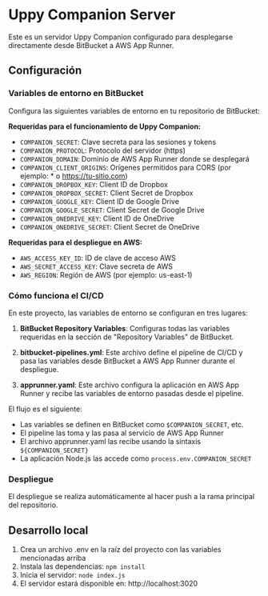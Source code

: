 # Uppy Companion Server

Este es un servidor Uppy Companion configurado para desplegarse directamente desde BitBucket a AWS App Runner.

## Configuración

### Variables de entorno en BitBucket

Configura las siguientes variables de entorno en tu repositorio de BitBucket:

**Requeridas para el funcionamiento de Uppy Companion:**
- `COMPANION_SECRET`: Clave secreta para las sesiones y tokens
- `COMPANION_PROTOCOL`: Protocolo del servidor (https)
- `COMPANION_DOMAIN`: Dominio de AWS App Runner donde se desplegará
- `COMPANION_CLIENT_ORIGINS`: Orígenes permitidos para CORS (por ejemplo: * o https://tu-sitio.com)
- `COMPANION_DROPBOX_KEY`: Client ID de Dropbox
- `COMPANION_DROPBOX_SECRET`: Client Secret de Dropbox
- `COMPANION_GOOGLE_KEY`: Client ID de Google Drive
- `COMPANION_GOOGLE_SECRET`: Client Secret de Google Drive
- `COMPANION_ONEDRIVE_KEY`: Client ID de OneDrive
- `COMPANION_ONEDRIVE_SECRET`: Client Secret de OneDrive

**Requeridas para el despliegue en AWS:**
- `AWS_ACCESS_KEY_ID`: ID de clave de acceso AWS
- `AWS_SECRET_ACCESS_KEY`: Clave secreta de AWS
- `AWS_REGION`: Región de AWS (por ejemplo: us-east-1)

### Cómo funciona el CI/CD

En este proyecto, las variables de entorno se configuran en tres lugares:

1. **BitBucket Repository Variables**: Configuras todas las variables requeridas en la sección de "Repository Variables" de BitBucket.

2. **bitbucket-pipelines.yml**: Este archivo define el pipeline de CI/CD y pasa las variables desde BitBucket a AWS App Runner durante el despliegue.

3. **apprunner.yaml**: Este archivo configura la aplicación en AWS App Runner y recibe las variables de entorno pasadas desde el pipeline.

El flujo es el siguiente:
- Las variables se definen en BitBucket como `$COMPANION_SECRET`, etc.
- El pipeline las toma y las pasa al servicio de AWS App Runner
- El archivo apprunner.yaml las recibe usando la sintaxis `${COMPANION_SECRET}`
- La aplicación Node.js las accede como `process.env.COMPANION_SECRET`

### Despliegue

El despliegue se realiza automáticamente al hacer push a la rama principal del repositorio.

## Desarrollo local

1. Crea un archivo .env en la raíz del proyecto con las variables mencionadas arriba
2. Instala las dependencias: `npm install`
3. Inicia el servidor: `node index.js`
4. El servidor estará disponible en: http://localhost:3020 
